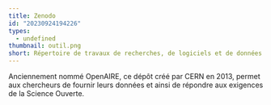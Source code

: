 ```yaml
---
title: Zenodo
id: "20230924194226"
types:
  - undefined
thumbnail: outil.png
short: Répertoire de travaux de recherches, de logiciels et de données
---
```


Anciennement nommé OpenAIRE, ce dépôt créé par CERN en 2013, permet aux chercheurs de fournir leurs données et ainsi de répondre aux exigences de la Science Ouverte.